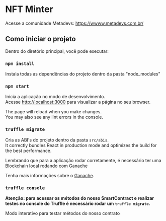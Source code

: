 # NFT Minter 

Acesse a comunidade Metadevs: https://wwww.metadevs.com.br/

## Como iniciar o projeto

Dentro do diretório principal, você pode executar:


### `npm install`

Instala todas as dependências do projeto dentro da pasta "node_modules"

### `npm start`

Inicia a aplicação no modo de desenvolvimento.\
Acesse [http://localhost:3000](http://localhost:3000) para visualizar a página no seu browser.

The page will reload when you make changes.\
You may also see any lint errors in the console.

### `truffle migrate`

Cria as ABI's do projeto dentro da pasta `src/abis`.\
It correctly bundles React in production mode and optimizes the build for the best performance.

Lembrando que para a aplicação rodar corretamente, é necessário ter uma Blockchain local rodando com Ganache

Tenha mais informações sobre o [Ganache](https://trufflesuite.com/ganache/).

### `truffle console`

**Atenção: para acessar os métodos do nosso SmartContract e realizar testes no console do Truffle é necessário rodar um `truffle migrate`.**

Modo interativo para testar métodos do nosso contrato
